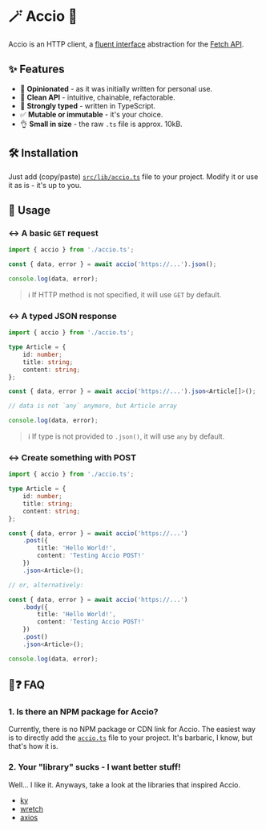 # 🪄 Accio 🔗

Accio is an HTTP client, a [fluent interface](https://en.wikipedia.org/wiki/Fluent_interface#JavaScript) abstraction for the [Fetch API](https://developer.mozilla.org/en-US/docs/Web/API/Fetch_API).

## ✨ Features

- 🧐 **Opinionated** - as it was initially written for personal use.
- 🔗 **Clean API** - intuitive, chainable, refactorable.
- 💪 **Strongly typed** - written in TypeScript.
- ✅ **Mutable or immutable** - it's your choice.
- 👌 **Small in size** - the raw `.ts` file is approx. 10kB.

## 🛠️ Installation

Just add (copy/paste) [`src/lib/accio.ts`](https://github.com/TheRuky/accio/blob/main/src/lib/accio.ts) file to your project. Modify it or use it as is - it's up to you.

## 🚀 Usage

### ↔️ A basic `GET` request

```ts
import { accio } from './accio.ts';

const { data, error } = await accio('https://...').json();

console.log(data, error);
```

> ℹ️ If HTTP method is not specified, it will use `GET` by default.

### ↔️ A typed JSON response

```ts
import { accio } from './accio.ts';

type Article = {
	id: number;
	title: string;
	content: string;
};

const { data, error } = await accio('https://...').json<Article[]>();

// data is not `any` anymore, but Article array

console.log(data, error);
```

> ℹ️ If type is not provided to `.json()`, it will use `any` by default.

### ↔️ Create something with POST

```ts
import { accio } from './accio.ts';

type Article = {
	id: number;
	title: string;
	content: string;
};

const { data, error } = await accio('https://...')
	.post({
		title: 'Hello World!',
		content: 'Testing Accio POST!'
	})
	.json<Article>();

// or, alternatively:

const { data, error } = await accio('https://...')
	.body({
		title: 'Hello World!',
		content: 'Testing Accio POST!'
	})
	.post()
	.json<Article>();

console.log(data, error);
```

## 🤨❓ FAQ

### 1. Is there an NPM package for Accio?

Currently, there is no NPM package or CDN link for Accio. The easiest way is to directly add the [`accio.ts`](<(https://github.com/TheRuky/accio/blob/main/src/lib/accio.ts)>) file to your project. It's barbaric, I know, but that's how it is.

### 2. Your "library" sucks - I want better stuff!

Well... I like it. Anyways, take a look at the libraries that inspired Accio.

- [ky](https://github.com/sindresorhus/ky)
- [wretch](https://github.com/elbywan/wretch)
- [axios](https://github.com/axios/axios)
